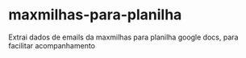 # maxmilhas-para-planilha
Extrai dados de emails da maxmilhas para planilha google docs, para facilitar acompanhamento
